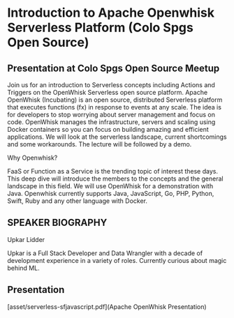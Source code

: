 # Introduction to Apache Openwhisk Serverless Platform (Colo Spgs Open Source)

## Presentation at Colo Spgs Open Source Meetup
Join us for an introduction to Serverless concepts including Actions and Triggers on the OpenWhisk Serverless open source platform. Apache OpenWhisk (Incubating) is an open source, distributed Serverless platform that executes functions (fx) in response to events at any scale. The idea is for developers to stop worrying about server management and focus on code. OpenWhisk manages the infrastructure, servers and scaling using Docker containers so you can focus on building amazing and efficient applications. We will look at the serverless landscape, current shortcomings and some workarounds. The lecture will be followed by a demo.

Why Openwhisk?

FaaS or Function as a Service is the trending topic of interest these days. This deep dive will introduce the members to the concepts and the general landscape in this field. We will use OpenWhisk for a demonstration with Java. Openwhisk currently supports Java, JavaScript, Go, PHP, Python, Swift, Ruby and any other language with Docker.

## SPEAKER BIOGRAPHY
Upkar Lidder

Upkar is a Full Stack Developer and Data Wrangler with a decade of development experience in a variety of roles. Currently curious about magic behind ML.

## Presentation
 [asset/serverless-sfjavascript.pdf](Apache OpenWhisk Presentation)